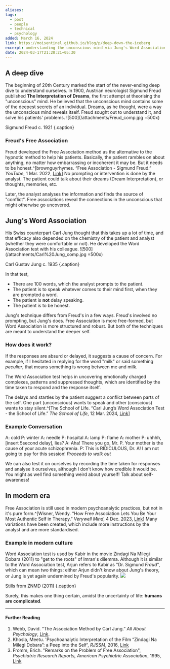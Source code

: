 ```yaml
---
aliases: 
tags:
  - post
  - people
  - technical
  - psychology
added: March 16, 2024
link: https://moisentinel.github.io/blog/p/deep-down-the-iceberg
excerpt: understanding the unconscious mind via Jung's Word Association.
date: 2024-03-17T21:20:21+05:30
---
```

## A deep dive
The beginning of 20th Century marked the start of the never-ending deep dive to understand ourselves. In 1900, Austrian neurologist Sigmund Freud published **The Interpretation of Dreams**, the first attempt at theorising the "unconscious" mind. He believed that the unconscious mind contains some of the deepest secrets of an individual. Dreams, as he thought, were a way the unconscious mind reveals itself. Freud sought out to understand it, and solve his patients' problems.
![500](/attachments/Freud_comp.jpg =500x)

Sigmund Freud c. 1921 {.caption}

### Freud's Free Association
Freud developed the Free Association method as the alternative to the hypnotic method to help his patients. Basically, the patient rambles on about anything, no matter how embarrassing or incoherent it may be. But it needs to be honest.^[brownguyrhymes. “Free Association - Sigmund Freud.” _YouTube_, 1 Mar. 2022, [Link](https://www.youtube.com/watch?v=phrRehXyuOg)] No prompting or intervention is done by the analyst. The patient could talk about their dreams (Dream Interpretation), or thoughts, memories, etc. 

Later, the analyst analyses the information and finds the source of "conflict". Free associations reveal the connections in the unconscious that might otherwise go uncovered.
## Jung's Word Association
His Swiss counterpart Carl Jung thought that this takes up a lot of time, and that efficacy also depended on the chemistry of the patient and analyst (whether they were comfortable or not). He developed the Word Association test with his colleague.
![500](/attachments/Carl%20Jung_comp.jpg =500x)

Carl Gustav Jung c. 1935 {.caption}

In that test,
- There are 100 words, which the analyst prompts to the patient.
- The patient is to speak whatever comes to their mind first, when they are prompted a word.
- The patient is **not** delay speaking.
- The patient is to be honest.

Jung's technique differs from Freud's in a few ways.
Freud's involved no prompting, but Jung's does. Free Association is more free-formed, but Word Association is more structured and robust. But both of the techniques are meant to understand the deeper self.
### How does it work?
If the responses are absurd or delayed, it suggests a cause of concern. For example, if I hesitated in replying for the word "milk" or said something *peculiar*, that means something is wrong between me and milk.

The Word Association test helps in uncovering emotionally charged complexes, patterns and suppressed thoughts, which are identified by the time taken to respond and the response itself. 

The delays and startles by the patient suggest a conflict between parts of the self. One part (unconscious) wants to speak and other (conscious) wants to stay silent.^[The School of Life. “Carl Jung’s Word Association Test - the School of Life.” _The School of Life_, 12 Mar. 2024, [Link](https://www.theschooloflife.com/article/carl-jungs-word-association-test/)]
### Example Conversation
A: cold
P: winter
A: needle
P: hospital
A: lamp
P: flame
A: mother
P: uhhhh, [insert 5second delay], lies?
A: Aha! There you go, Mr. P. Your mother is the cause of your acute schizophrenia.
P: This is RIDICULOUS, Dr. A! I am not going to pay for this session! *Proceeds to walk out* 

We can also test it on ourselves by recording the time taken for responses and analyse it ourselves, although I don't know how credible it would be. You might as well find something weird about yourself! Talk about self-awareness!
## In modern era
Free Association is still used in modern psychoanalytic practices, but not in it's pure form.^[Wisner, Wendy. “How Free Association Lets You Be Your Most Authentic Self in Therapy.” _Verywell Mind_, 4 Dec. 2023, [Link](https://www.verywellmind.com/how-free-association-could-help-your-therapy-7972264#:~:text=Unlocking%20the%20Thoughts%20and%20Memories%20That%20Hold%20Us%20Back&text=%E2%80%9CWhile%20free%20association%20is%20rooted,behavioral%20therapy%2C%E2%80%9D%20says%20Hartman.)] Many variations have been created, which include more instructions by the analyst and are more standardised.
### Example in modern culture
Word Association test is used by Kabir in the movie Zindagi Na Milegi Dobara (2011) to "get to the roots" of Imran's dilemma. Although it is similar to the Word Association test, Arjun refers to Kabir as "Dr. Sigmund *Fraud*", which can mean two things: either Arjun didn't know about Jung's theory, or Jung is yet again undermined by Freud's popularity. 
![](/attachments/wat-znmd.jpg)

Stills from ZNMD (2011) {.caption}

Surely, this makes one thing certain, amidst the uncertainty of life: **humans are complicated**.

---
#### Further Reading
1. Webb, David. “The Association Method by Carl Jung.” _All About Psychology_, [Link](https://www.all-about-psychology.com/association-method.html).
2. Khosla, Meetu. 'Psychoanalytic Interpretation of the Film “Zindagi Na Milegi Dobara”: a Peep into the Self', *RJSSM*, 2016, [Link](https://https://www.researchgate.net/profile/Meetu-Khosla/publication/332513177_KhoslaM2016Psychoanalytic_Interpretation_of_the_Film_Zindagi_Na_MilegiDobara_a_Peep_into_the_SelfResearch_Journal_of_Social_Science_and_Management_64pp72-_77ISSN_2251-1571UGC_Recognized_Impact_factor6/links/609d6b93458515c2658c9dcd/Khosla-M2016Psychoanalytic-Interpretation-of-the-Film-Zindagi-Na-MilegiDobara-a-Peep-into-the-SelfResearch-Journal-of-Social-Science-and-Management-6-4-pp72-77ISSN-2251-1571UGC-Recognized-Impact-f.pdf)
3. Fromm, Erich. "Remarks on the Problem of Free Association", *Psychiatric Research Reports, American Psychiatric Association*, 1995, [Link](https://www.fromm-gesellschaft.eu/images/pdf-Dateien/1955d-e.pdf)

